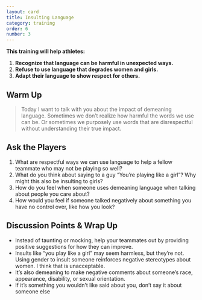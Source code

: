 ```yaml
---
layout: card
title: Insulting Language
category: training
order: 6
number: 3
---
```


**This training will help athletes:**
1. **Recognize that language can be harmful in unexpected ways.**
2. **Refuse to use language that degrades women and girls.**
3. **Adapt their language to show respect for others.**

Warm Up
-------
<blockquote>
Today I want to 
talk with you about the 
impact of demeaning 
language. Sometimes we 
don’t realize how 
harmful the words we use 
can be. Or sometimes we 
purposely use words that 
are disrespectful 
without understanding 
their true impact.
</blockquote>

Ask the Players
---------------
1. What are respectful ways we can use 
language to help a fellow teammate who 
may not be playing so well?
2. What do you think about saying to 
a guy “You’re playing like a girl”? Why 
might this also be insulting to girls?
3. How do you feel when someone uses 
demeaning language when talking about 
people you care about?
4. How would you feel if someone talked 
negatively about something you have no 
control over, like how you look?

Discussion Points & Wrap Up
---------------------------
- Instead of taunting or mocking, help 
your teammates out by providing positive 
suggestions for how they can improve.
- Insults like “you play like a girl” may 
seem harmless, but they’re not. Using 
gender to insult someone reinforces 
negative stereotypes about women. 
I think that is unacceptable.
- It’s also demeaning to make negative 
comments about someone’s race, 
appearance, disability, or sexual orientation.
- If it’s something you wouldn’t like said 
about you, don’t say it about someone else